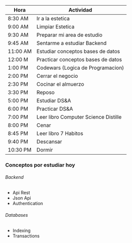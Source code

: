 
| Hora | Actividad |
| ---- | ---- |
| 8:30 AM | Ir a la estetica |
| 9:00 AM | Limpiar Estetica |
| 9:30 AM | Preparar mi area de estudio |
| 9:45 AM | Sentarme a estudiar Backend |
| 11:00 AM | Estudiar conceptos bases de datos |
| 12:00 M | Practicar conceptos bases de datos |
| 1:00 PM | Codewars (Logica de Programacion) |
| 2:00 PM | Cerrar el negocio |
| 2:30 PM | Cocinar el almuerzo |
| 3:30 PM | Reposo |
| 5:00 PM | Estudiar DS&A |
| 6:00 PM | Practicar DS&A |
| 7:00 PM | Leer libro Computer Science Distille |
| 8:00 PM | Cenar |
| 8:45 PM | Leer libro 7 Habitos |
| 9:40 PM | Descansar |
| 10:30 PM | Dormir |

### Conceptos por estudiar hoy
###### Backend
- Api Rest
- Json Api
- Authentication

###### Databases
- Indexing
- Transactions


